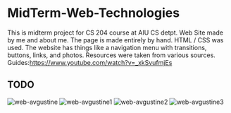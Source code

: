 # MidTerm-Web-Technologies
This is midterm project for CS 204 course at AIU CS detpt.
Web Site made by me and about me. 
The page is made entirely by hand. 
HTML / CSS was used. 
The website has things like a navigation menu with transitions, buttons, links, and photos.
Resources were taken from various sources.
Guides:https://www.youtube.com/watch?v=_xkSvufmjEs

## TODO
![web-avgustine](https://user-images.githubusercontent.com/72886935/141476424-d0213472-20f0-440f-bc52-efaebcca6ed7.png)
![web-avgustine1](https://user-images.githubusercontent.com/72886935/141476643-738d2915-b105-4671-a427-b170670e7d40.png)
![web-avgustine2](https://user-images.githubusercontent.com/72886935/141476885-85e5e202-a4e2-4d65-b6e9-a57df4cca01c.png)
![web-avgustine3](https://user-images.githubusercontent.com/72886935/141477006-41251c83-1a70-4588-8bad-8d981a6e9a98.png)

